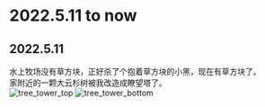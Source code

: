 # 2022.5.11 to now

## 2022.5.11
水上牧场没有草方块，正好杀了个抱着草方块的小黑，现在有草方块了。  
家附近的一颗大云杉树被我改造成瞭望塔了。  
![tree_tower_top](./tree_tower_top.jpg)
![tree_tower_bottom](./tree_tower_bottom.jpg)
